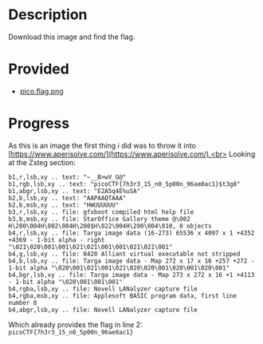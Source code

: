 # Description
Download this image and find the flag.

# Provided
- [pico.flag.png](.prov/305-pico.flag.png)

# Progress
As this is an image the first thing i did was to throw it into [https://www.aperisolve.com/](https://www.aperisolve.com/).<br>
Looking at the Zsteg section:
```
b1,r,lsb,xy .. text: "~__B>wV_G@"
b1,rgb,lsb,xy .. text: "picoCTF{7h3r3_15_n0_5p00n_96ae0ac1}$t3g0"
b1,abgr,lsb,xy .. text: "E2A5q4E%uSA"
b2,b,lsb,xy .. text: "AAPAAQTAAA"
b2,b,msb,xy .. text: "HWUUUUUU"
b3,r,lsb,xy .. file: gfxboot compiled html help file
b3,b,msb,xy .. file: StarOffice Gallery theme @\002 H\200\004H\002\004H\200$H\022\004H\200\004\010, 0 objects
b4,r,lsb,xy .. file: Targa image data (16-273) 65536 x 4097 x 1 +4352 +4369 - 1-bit alpha - right "\021\020\001\001\021\021\001\001\021\021\001"
b4,g,lsb,xy .. file: 0420 Alliant virtual executable not stripped
b4,b,lsb,xy .. file: Targa image data - Map 272 x 17 x 16 +257 +272 - 1-bit alpha "\020\001\021\001\021\020\020\001\020\001\020\001"
b4,bgr,lsb,xy .. file: Targa image data - Map 273 x 272 x 16 +1 +4113 - 1-bit alpha "\020\001\001\001"
b4,rgba,lsb,xy .. file: Novell LANalyzer capture file
b4,rgba,msb,xy .. file: Applesoft BASIC program data, first line number 8
b4,abgr,lsb,xy .. file: Novell LANalyzer capture file
```
Which already provides the flag in line 2:
`picoCTF{7h3r3_15_n0_5p00n_96ae0ac1}`